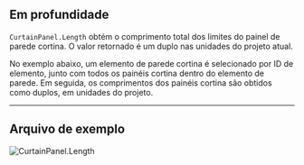 ## Em profundidade
`CurtainPanel.Length` obtém o comprimento total dos limites do painel de parede cortina. O valor retornado é um duplo nas unidades do projeto atual.

No exemplo abaixo, um elemento de parede cortina é selecionado por ID de elemento, junto com todos os painéis cortina dentro do elemento de parede. Em seguida, os comprimentos dos painéis cortina são obtidos como duplos, em unidades do projeto.
___
## Arquivo de exemplo

![CurtainPanel.Length](./Revit.Elements.CurtainPanel.Length_img.jpg)
